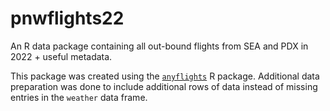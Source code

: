 # pnwflights22
An R data package containing all out-bound flights from SEA and PDX in 2022 + useful metadata.

This package was created using the [`anyflights`](https://github.com/simonpcouch/anyflights) R package. Additional data preparation was done to include additional rows of data instead of missing entries in the `weather` data frame.
